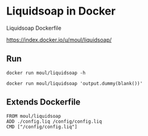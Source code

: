 Liquidsoap in Docker
====================

Liquidsoap Dockerfile

https://index.docker.io/u/moul/liquidsoap/

Run
---

    docker run moul/liquidsoap -h

    docker run moul/liquidsoap 'output.dummy(blank())'

Extends Dockerfile
------------------

    FROM moul/liquidsoap
    ADD ./config.liq /config/config.liq
    CMD ["/config/config.liq"]
